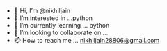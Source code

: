 - 👋 Hi, I’m @nikhiljain
- 👀 I’m interested in ...python
- 🌱 I’m currently learning ... python
- 💞️ I’m looking to collaborate on ...
- 📫 How to reach me ... nikhiljain28806@gmail.com

<!---
nikhiljain-413/nikhiljain-413 is a ✨ special ✨ repository because its `README.md` (this file) appears on your GitHub profile.
You can click the Preview link to take a look at your changes.
--->
